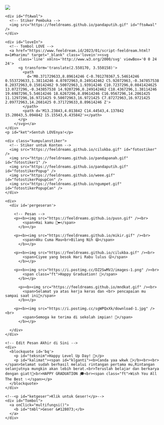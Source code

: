 <html>
<meta charset='UTF-8' />
<meta content='width=device-width, initial-scale=1, user-scalable=1, minimum-scale=1, maximum-scale=5'
  name='viewport' />
<meta content='IE=edge' http-equiv='X-UA-Compatible' />

<link rel="icon" type="image/svg+xml" href="https://feeldreams.github.io/main-icon.png"> 
<link rel="apple-touch-icon" href="https://feeldreams.github.io/main-icon.png">
<script src="https://cdn.jsdelivr.net/npm/sweetalert2@11.0.19/dist/sweetalert2.all.min.js"></script>
<script src="https://unpkg.com/typeit@8.7.0/dist/index.umd.js"></script>
<link rel="stylesheet" href="https://htmlku.com/harimu/play/style.css">

<head>
  <title>HTML buat Kamu - feeldream.id</title>
  <meta name="description" content="Buka bentar yaa.. HTML Feeldream Repl Co">
  <!-- 
  Made with love by Rayys!
  
     Blog: feeldream.id
     Instagram: @rayyarrr
     TikTok: @feelthisray
     
  Thanks to all <3
-->
</head>

<body>

  <!-- Ganti Audio di sini -->
  <audio src="https://feeldreams.github.io/audio/janjisuci.mp3" id="linkmp3" class="sembunyi"></audio>

  <div id="bodyblur">
    <!-- Wallpaper / Background --><img src="https://feeldreams.github.io/pics/awan6.jpg" id="wallpaper" />
  </div>

  <div id='Content'>

    <div id="ftAwal">
      <!-- Stiker Pembuka -->
      <img src="https://feeldreams.github.io/pandaputih.gif" id="ftoAwal" />
    </div>

    <div id="loveIn">
      <!-- Tombol LOVE -->
      <a href="https://www.feeldream.id/2023/01/script-feeldream.html?m=1#harimu" target="_blank" class='lovein'><svg
          class='line' xmlns='http://www.w3.org/2000/svg' viewBox='0 0 24 24'>
          <g transform='translate(2.550170, 3.550158)'>
            <path
              d='M0.371729633,8.89614246 C-0.701270367,5.54614246 0.553729633,1.38114246 4.07072963,0.249142462 C5.92072963,-0.347857538 8.20372963,0.150142462 9.50072963,1.93914246 C10.7237296,0.0841424625 13.0727296,-0.343857538 14.9207296,0.249142462 C18.4367296,1.38114246 19.6987296,5.54614246 18.6267296,8.89614246 C16.9567296,14.2061425 11.1297296,16.9721425 9.50072963,16.9721425 C7.87272963,16.9721425 2.09772963,14.2681425 0.371729633,8.89614246 Z'>
            </path>
            <path d='M13.23843,4.013842 C14.44543,4.137842 15.20043,5.094842 15.15543,6.435842'></path>
          </g>
        </svg></a>
    </div>
    <p id="ket">Sentuh LOVEnya!</p>

    <div class="kumpulanstiker">
      <!-- Stiker untuk Konten -->
      <img src="https://feeldreams.github.io/cilukba.gif" id="fotostiker" />
      <img src="https://feeldreams.github.io/pandapanah.gif" id="fotostiker1" />
      <img src="https://feeldreams.github.io/pandaputih.gif" id="fotostikerPopup" />
      <img src="https://feeldreams.github.io/weee.gif" id="fotostikerPopupCon" />
      <img src="https://feeldreams.github.io/ngumpet.gif" id="fotostikerPopupCan" />
    </div>

    <div>
      <div id='pergeseran'>

        <!-- Pesan -->
        <p><b><img src="https://feeldreams.github.io/pusn.gif" /><br>
            <span>Hai kamu 🤭❤️</span>
          </b></p>

        <p><b><img src="https://feeldreams.github.io/mikir.gif" /><br>
            <span>Aku Cuma Mau<br>Bilang Nih 😆</span>
          </b></p>

        <p><b><img src="https://feeldreams.github.io/cilukba.gif" /><br>
            <span>Ciyee yang besok Hari Rabu lulus 😜</span>
          </b></p>

        <p><b><img src="https://i.postimg.cc/DZ2SwMVJ/images-1.png" /><br>
            <span class="ft">Happy Graduation! 🥳</span>
          </b></p>

          <p><b><img src="https://feeldreams.github.io/mndkat.gif" /><br>
            <span>Selamat ya atas kerja keras dan <br> pencapaian mu sampai saat ini🥰</span>
          </b></p>

        <p><b><img src="https://i.postimg.cc/sgWPQxXk/download-1.jpg" /><br>
            <span>Semoga ke terima di sekolah impian! 🥰</span>
          </b></p>

      </div>
    </div>

    <!-- Edit Pesan Akhir di Sini -->
    <div>
      <blockquote id='bq'>
        <p id="teksnim">Happy Level Up Day! 🥳</p>
        <p id="kalimat"><span id="klganti"><b>Canda yaa wkwk 🤣</b><br><br></span>Selamat sudah berhasil melalui rintangan pertama mu,Rintangan selanjutnya mungkin akan lebih berat.<br>Teruslah belajar dan berkarya dengan giat!🥳<br>HAPPY GRADUATION 🎓<br><span class="ft">Wish You All The Best ✨</span></p>
      </blockquote>
    </div>

    <!--<p id="ketgeser">Klik untuk Geser!</p>-->
    <div id="Tombol">
      <a onClick="multifungsi()">
        <b id="tmbl">Geser &#128073;</b>
      </a>
    </div>

  </div>

  <script src="https://htmlku.com/harimu/play/script.js"></script>
  <script>
    function bqmuncul() {
      if (poinjwb == 1) {
        katakata = kalimat.innerHTML; kalimat.innerHTML = "";
      } else {
        klganti.innerHTML = "Udah ah segitu aja 🤣<br><br>"; katakata = kalimat.innerHTML; kalimat.innerHTML = "";
      }
      Content.style = "opacity:1;margin-top:7vh"; fotostiker.style = "display:none"; pergeseran.style = "display:none"; Tombol.style = ""; bq.style = "position:relative;opacity:1;visibility:visible;margin-top:20px;transform: scale(1);";
      setTimeout(kalimatakhir, 200); ftganti = 0; fthilang();
    }

    tompositif = "Mau";
    tomnegatif = "Gamau";
    async function aksibalas() {
      var { isConfirmed: prtanya } = await swals.fire({
        title: 'Mau Kado Gak Nih? 🤭❤️',
        imageUrl: '' + fotostikerPopup.src, showCancelButton: true, confirmButtonText: '' + tompositif, cancelButtonText: '' + tomnegatif, cancelButtonColor: '#FF0000',
      });
      if (prtanya) {
        await swalst.fire({
          title: 'Tapi Boong! 🤣',
          html: 'Gajadi ngasih kado ah 😜❤️',
          imageUrl: '' + fotostikerPopupCon.src,
        });
        poinjwb = 1;
      } else {
        await swals.fire({
          title: 'Yaaahh!',
          html: 'Yaudah kalo gamau 😜❤️',
          imageUrl: '' + fotostikerPopupCan.src,
        });
        poinjwb = 2;
      }
      bqmuncul();
    }
  </script>
</body>

</html>
